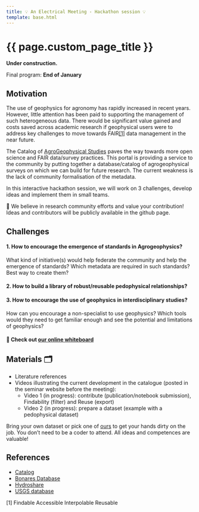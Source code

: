 ```yaml
---
title: 💡 An Electrical Meeting - Hackathon session 💡
template: base.html
---
```


# {{ page.custom_page_title }}


<div class="callout">

<i class="fa fa-paint-roller fa-lg me-2" aria-hidden="true"></i>
**Under construction.**

Final program: **End of January**
 
</div>

## Motivation

<p>
The use of geophysics for agronomy has rapidly increased in recent years. However, little attention has been paid to supporting the management of such heterogeneous data. There would be significant value gained and costs saved across academic research if geophysical users were to address key challenges to move towards FAIR<a href="#section1">[1]</a> data management in the near future.
</p>

The Catalog of [AgroGeophysical Studies](https://agrogeophy.github.io/catalog/) paves the way towards more open science and FAIR data/survey practices. This portal is providing a service to the community by putting together a database/catalog of agrogeophysical surveys on which we can build for future research. The current weakness is the lack of community formalisation of the metadata.


In this interactive hackathon session, we will work on 3 challenges, develop ideas and implement them in small teams. 

<div class="callout callout-warning">
📢 We believe in research community efforts and value your contribution! Ideas and contributors will be publicly available in the github page.
</div>

 
## Challenges

<div class="callout">

#### 1. How to encourage the emergence of standards in Agrogeophysics?

What kind of initiative(s) would help federate the community and help the emergence of standards? Which metadata are required in such standards? Best way to create them?


#### 2. How to build a library of robust/reusable pedophysical relationships? 



#### 3. How to encourage the use of geophysics in interdisciplinary studies?

How can you encourage a non-specialist to use geophysics? Which tools would they need to get familiar enough and see the potential and limitations of geophysics? 

</div>

<div class="callout callout-warning">

#### 📌 Check out <a href="https://app.mural.co/invitation/mural/agricultureandgeophysicsanel4868/1640111681068?sender=ub1ebcd41182e1f5350b00478&key=c707c4d8-6f4a-450a-ac6a-e44d0b48fcd8" target="_blank"> our online whiteboard</a> 
</div>


## Materials 🗂️

- Literature references
- Videos illustrating the current development in the catalogue (posted in the seminar website before the meeting):
  - Video 1 (in progress): contribute (publication/notebook submission), Findability (filter) and Reuse (export)
  - Video 2 (in progress): prepare a dataset (example with a pedophysical dataset)

Bring your own dataset or pick one of [ours](https://github.com/agrogeophy/2nd_agrogeophysics_seminar/tree/main/interactive_session/exemple_datasets) to get your hands dirty on the job. You don’t need to be a coder to attend. All ideas and competences are valuable!
 
## References

- <a href="https://agrogeophy.github.io/catalog/" target="_blank">Catalog</a>
- <a href="https://datenzentrum.bonares.de/research-data.php" target="_blank">Bonares Database</a>
- <a href="https://www.hydroshare.org/" target="_blank">Hydroshare</a>
- <a href="https://www.usgs.gov/data-management/overview-data-management " target="_blank">USGS database</a>


<p id="section1">[1] Findable Accessible Interpolable Reusable </p>




